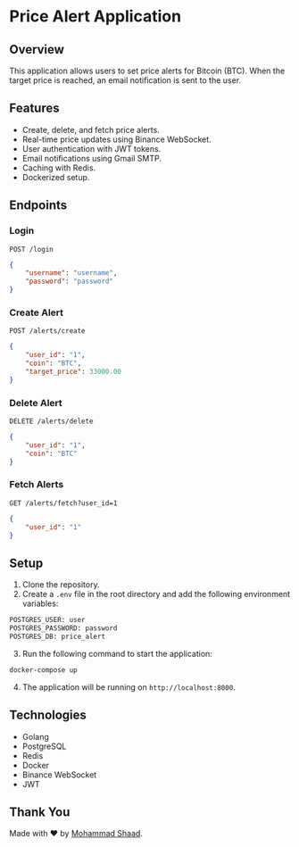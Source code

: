 # Price Alert Application

## Overview
This application allows users to set price alerts for Bitcoin (BTC). When the target price is reached, an email notification is sent to the user.

## Features
- Create, delete, and fetch price alerts.
- Real-time price updates using Binance WebSocket.
- User authentication with JWT tokens.
- Email notifications using Gmail SMTP.
- Caching with Redis.
- Dockerized setup.

## Endpoints

### Login
`POST /login`
```json
{
    "username": "username",
    "password": "password"
}
```

### Create Alert
`POST /alerts/create`
```json
{
    "user_id": "1",
    "coin": "BTC",
    "target_price": 33000.00
}
```

### Delete Alert
`DELETE /alerts/delete`
```json
{
    "user_id": "1",
    "coin": "BTC"
}
```

### Fetch Alerts
`GET /alerts/fetch?user_id=1`
```json
{
    "user_id": "1"
}
```

## Setup
1. Clone the repository.
2. Create a `.env` file in the root directory and add the following environment variables:
```bash
POSTGRES_USER: user
POSTGRES_PASSWORD: password
POSTGRES_DB: price_alert
```

3. Run the following command to start the application:
```bash
docker-compose up
```

4. The application will be running on `http://localhost:8000`.

## Technologies
- Golang
- PostgreSQL
- Redis
- Docker
- Binance WebSocket
- JWT

## Thank You
Made with ❤️ by [Mohammad Shaad](https://github.com/mohammadshaad).